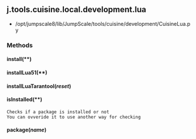 <!-- toc -->
## j.tools.cuisine.local.development.lua

- /opt/jumpscale8/lib/JumpScale/tools/cuisine/development/CuisineLua.py

### Methods

#### install(**) 

#### installLua51(**) 

#### installLuaTarantool(*reset*) 

#### isInstalled(**) 

```
Checks if a package is installed or not
You can ovveride it to use another way for checking

```

#### package(*name*) 

